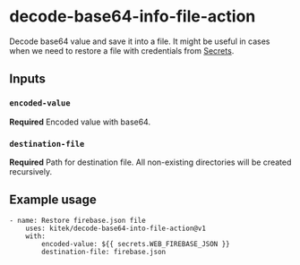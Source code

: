# decode-base64-info-file-action

Decode base64 value and save it into a file. It might be useful in cases when we need to restore a file with credentials from [Secrets](https://help.github.com/en/actions/configuring-and-managing-workflows/creating-and-storing-encrypted-secrets).

## Inputs

### `encoded-value`

**Required** Encoded value with base64.

### `destination-file`

**Required** Path for destination file. All non-existing directories will be created recursively.

## Example usage

```
- name: Restore firebase.json file
	uses: kitek/decode-base64-into-file-action@v1  
	with:
		encoded-value: ${{ secrets.WEB_FIREBASE_JSON }}
		destination-file: firebase.json
```
